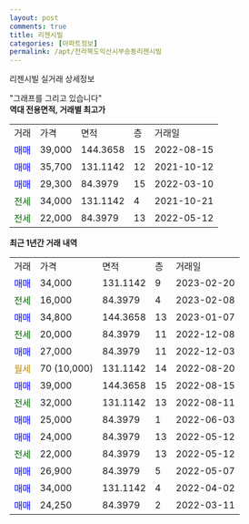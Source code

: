 ```yaml
---
layout: post
comments: true
title: 리젠시빌
categories: [아파트정보]
permalink: /apt/전라북도익산시부송동리젠시빌
---
```


리젠시빌 실거래 상세정보

<script type="text/javascript">
  google.charts.load('current', {'packages':['line', 'corechart']});
  google.charts.setOnLoadCallback(drawChart);

  function drawChart() {
    var data = new google.visualization.DataTable();
    data.addColumn('date', '거래일');
    data.addColumn('number', "매매");
    data.addColumn('number', "전세");
    data.addColumn('number', "전매");

    data.addRows([[new Date(Date.parse("2023-02-20")), 34000, null, null], [new Date(Date.parse("2023-02-08")), null, 16000, null], [new Date(Date.parse("2023-01-07")), 34800, null, null], [new Date(Date.parse("2022-12-08")), null, 20000, null], [new Date(Date.parse("2022-12-03")), 27000, null, null], [new Date(Date.parse("2022-08-20")), null, null, null], [new Date(Date.parse("2022-08-15")), 39000, null, null], [new Date(Date.parse("2022-08-11")), null, 32000, null], [new Date(Date.parse("2022-06-03")), 25000, null, null], [new Date(Date.parse("2022-05-12")), 24000, null, null], [new Date(Date.parse("2022-05-12")), null, 22000, null], [new Date(Date.parse("2022-05-07")), 26900, null, null], [new Date(Date.parse("2022-04-02")), 34000, null, null], [new Date(Date.parse("2022-03-11")), 24250, null, null]]);

    var options = {
      hAxis: {
        format: 'yyyy/MM/dd'
      },    
      lineWidth: 0,
      pointsVisible: true,    
      title: '최근 1년간 유형별 실거래가 분포',
      legend: { position: 'bottom' }
    };

    var formatter = new google.visualization.NumberFormat({pattern:'###,###'} );
    formatter.format(data, 1);
    formatter.format(data, 2);
    
    setTimeout(function() {
        var chart = new google.visualization.LineChart(document.getElementById('columnchart_material'));
        chart.draw(data, (options));
        document.getElementById('loading').style.display = 'none';
    }, 200);
  }
</script>


<div id="loading" style="z-index:20; display: block; margin-left: 0px">"그래프를 그리고 있습니다"</div>
<div id="columnchart_material" style="width: 95%; margin-left: 0px; display: block"></div>
<!-- contents start -->
<b>역대 전용면적, 거래별 최고가</b>
<table class="sortable">
    <tr>
      <td>거래</td>
      <td>가격</td>
      <td>면적</td>
      <td>층</td>
      <td>거래일</td>
    </tr>
        <tr>
          <td><a style="color: blue">매매</a></td>
          <td>39,000</td>
          <td>144.3658</td>
          <td>15</td>
          <td>2022-08-15</td>
        </tr>            <tr>
          <td><a style="color: blue">매매</a></td>
          <td>35,700</td>
          <td>131.1142</td>
          <td>12</td>
          <td>2021-10-12</td>
        </tr>            <tr>
          <td><a style="color: blue">매매</a></td>
          <td>29,300</td>
          <td>84.3979</td>
          <td>15</td>
          <td>2022-03-10</td>
        </tr>        
        <tr>
              <td><a style="color: darkgreen">전세</a></td>
              <td>34,000</td>
              <td>131.1142</td>
              <td>4</td>
              <td>2021-10-21</td>
            </tr>            <tr>
              <td><a style="color: darkgreen">전세</a></td>
              <td>22,000</td>
              <td>84.3979</td>
              <td>13</td>
              <td>2022-05-12</td>
            </tr>        
    
</table>

<b>최근 1년간 거래 내역</b>

<table class="sortable">
    <tr>
      <td>거래</td>
      <td>가격</td>
      <td>면적</td>
      <td>층</td>
      <td>거래일</td>
    </tr>
    <tr>
      <td><a style="color: blue">매매</a></td>
      <td>34,000</td>
      <td>131.1142</td>
      <td>9</td>
      <td>2023-02-20</td>
    </tr>          <tr>
      <td><a style="color: darkgreen">전세</a></td>
      <td>16,000</td>
      <td>84.3979</td>
      <td>4</td>
      <td>2023-02-08</td>
    </tr>          <tr>
      <td><a style="color: blue">매매</a></td>
      <td>34,800</td>
      <td>144.3658</td>
      <td>13</td>
      <td>2023-01-07</td>
    </tr>          <tr>
      <td><a style="color: darkgreen">전세</a></td>
      <td>20,000</td>
      <td>84.3979</td>
      <td>11</td>
      <td>2022-12-08</td>
    </tr>          <tr>
      <td><a style="color: blue">매매</a></td>
      <td>27,000</td>
      <td>84.3979</td>
      <td>11</td>
      <td>2022-12-03</td>
    </tr>          <tr>
      <td><a style="color: darkgoldenrod">월세</a></td>
      <td>70 (10,000)</td>
      <td>131.1142</td>
      <td>14</td>
      <td>2022-08-20</td>
    </tr>          <tr>
      <td><a style="color: blue">매매</a></td>
      <td>39,000</td>
      <td>144.3658</td>
      <td>15</td>
      <td>2022-08-15</td>
    </tr>          <tr>
      <td><a style="color: darkgreen">전세</a></td>
      <td>32,000</td>
      <td>131.1142</td>
      <td>13</td>
      <td>2022-08-11</td>
    </tr>          <tr>
      <td><a style="color: blue">매매</a></td>
      <td>25,000</td>
      <td>84.3979</td>
      <td>1</td>
      <td>2022-06-03</td>
    </tr>          <tr>
      <td><a style="color: blue">매매</a></td>
      <td>24,000</td>
      <td>84.3979</td>
      <td>13</td>
      <td>2022-05-12</td>
    </tr>          <tr>
      <td><a style="color: darkgreen">전세</a></td>
      <td>22,000</td>
      <td>84.3979</td>
      <td>13</td>
      <td>2022-05-12</td>
    </tr>          <tr>
      <td><a style="color: blue">매매</a></td>
      <td>26,900</td>
      <td>84.3979</td>
      <td>5</td>
      <td>2022-05-07</td>
    </tr>          <tr>
      <td><a style="color: blue">매매</a></td>
      <td>34,000</td>
      <td>131.1142</td>
      <td>4</td>
      <td>2022-04-02</td>
    </tr>          <tr>
      <td><a style="color: blue">매매</a></td>
      <td>24,250</td>
      <td>84.3979</td>
      <td>2</td>
      <td>2022-03-11</td>
    </tr>      </table>
<!-- contents end -->    


